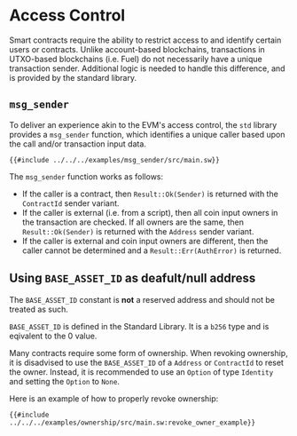 # Access Control

Smart contracts require the ability to restrict access to and identify certain users or contracts. Unlike account-based blockchains, transactions in UTXO-based blockchains (i.e. Fuel) do not necessarily have a unique transaction sender. Additional logic is needed to handle this difference, and is provided by the standard library.

## `msg_sender`

To deliver an experience akin to the EVM's access control, the `std` library provides a `msg_sender` function, which identifies a unique caller based upon the call and/or transaction input data.

```sway
{{#include ../../../examples/msg_sender/src/main.sw}}
```

The `msg_sender` function works as follows:

- If the caller is a contract, then `Result::Ok(Sender)` is returned with the `ContractId` sender variant.
- If the caller is external (i.e. from a script), then all coin input owners in the transaction are checked. If all owners are the same, then `Result::Ok(Sender)` is returned with the `Address` sender variant.
- If the caller is external and coin input owners are different, then the caller cannot be determined and a `Result::Err(AuthError)` is returned.

## Using `BASE_ASSET_ID` as deafult/null address

The `BASE_ASSET_ID` constant is **not** a reserved address and should not be treated as such.

`BASE_ASSET_ID` is defined in the Standard Library. It is a `b256` type and is eqivalent to the 0 value.

Many contracts require some form of ownership. When revoking ownership, it is disadvised to use the `BASE_ASSET_ID` of a `Address` or `ContractId` to reset the owner. Instead, it is recommended to use an `Option` of type `Identity` and setting the `Option` to `None`. 

Here is an example of how to properly revoke ownership:

```sway
{{#include ../../../examples/ownership/src/main.sw:revoke_owner_example}}
```
